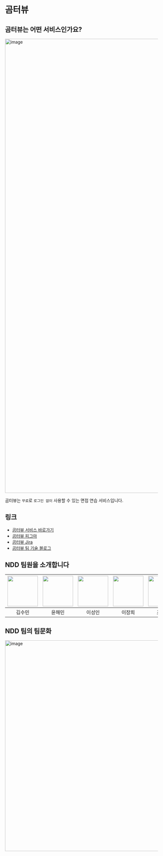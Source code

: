 # 곰터뷰

## 곰터뷰는 어떤 서비스인가요?

<img width="1495" alt="image" src="https://github.com/boostcampwm2023/web14-gomterview/assets/57657868/009b50e8-6dd6-4dda-8169-d9718038af1f">

곰터뷰는 `무료`로 `로그인 없이` 사용할 수 있는 면접 연습 서비스입니다.

## 링크

- [곰터뷰 서비스 바로가기](https://www.gomterview.com)
- [곰터뷰 피그마](https://www.figma.com/file/DGvVrbuTotapX9sTETDCqV/%EC%9B%B9-%EB%94%94%EC%9E%90%EC%9D%B8?type=design&node-id=0:1&mode=design&t=CZLWQG6hGeCCMeax-1)
- [곰터뷰 Jira](https://milk717.atlassian.net/jira/software/projects/NDD/boards/1)
- [곰터뷰 팀 기술 블로그](https://blog.gomterview.com)

## NDD 팀원을 소개합니다

| <a href="https://github.com/milk717"><img src="https://avatars.githubusercontent.com/u/57657868?v=4" width="100"></a> | <a href="https://github.com/Yoon-Hae-Min"><img src="https://avatars.githubusercontent.com/u/49224104?v=4" width="100"></a> | <a href="https://github.com/adultlee"><img src="https://avatars.githubusercontent.com/u/77886826?v=4" width="100"></a> | <a href="https://github.com/JangAJang"><img src="https://avatars.githubusercontent.com/u/99702271?v=4" width="100"></a> | <a href="https://github.com/quiet-honey"><img src="https://avatars.githubusercontent.com/u/99426344?v=4" width="100"></a> |
|:---------------------------------------------------------------------------------------------------------------------:|:--------------------------------------------------------------------------------------------------------------------------:|:----------------------------------------------------------------------------------------------------------------------:|:-----------------------------------------------------------------------------------------------------------------------:|:-------------------------------------------------------------------------------------------------------------------------:|
|                                                          김수민                                                          |                                                            윤해민                                                             |                                                          이성인                                                           |                                                           이장희                                                           |                                                            조용현                                                            |

## NDD 팀의 팀문화

<img width="694" alt="image" src="https://github.com/boostcampwm2023/web14-gomterview/assets/57657868/10f237be-1f0e-4e75-b42d-c71377a5bf8a">
